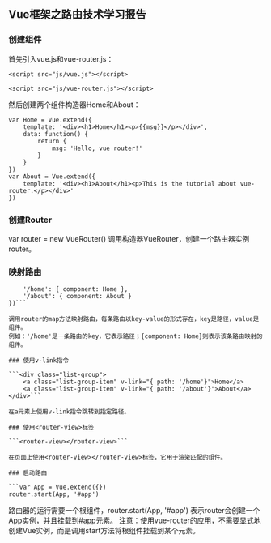 ## Vue框架之路由技术学习报告



### 创建组件

首先引入vue.js和vue-router.js：

```<script src="js/vue.js"></script>```  

```<script src="js/vue-router.js"></script>```  

然后创建两个组件构造器Home和About：  

```
var Home = Vue.extend({  
    template: '<div><h1>Home</h1><p>{{msg}}</p></div>',
    data: function() {
        return {
            msg: 'Hello, vue router!'
        }
    }
})  
var About = Vue.extend({
    template: '<div><h1>About</h1><p>This is the tutorial about vue-router.</p></div>'
})
```

### 创建Router

var router = new VueRouter()
调用构造器VueRouter，创建一个路由器实例router。

### 映射路由

```router.map({
    '/home': { component: Home },
    '/about': { component: About }
})```  

调用router的map方法映射路由，每条路由以key-value的形式存在，key是路径，value是组件。
例如：'/home'是一条路由的key，它表示路径；{component: Home}则表示该条路由映射的组件。

### 使用v-link指令

```<div class="list-group">
    <a class="list-group-item" v-link="{ path: '/home'}">Home</a>
    <a class="list-group-item" v-link="{ path: '/about'}">About</a>
</div>```  

在a元素上使用v-link指令跳转到指定路径。

### 使用<router-view>标签

```<router-view></router-view>```  

在页面上使用<router-view></router-view>标签，它用于渲染匹配的组件。

### 启动路由

```var App = Vue.extend({})
router.start(App, '#app')
```
  
路由器的运行需要一个根组件，router.start(App, '#app') 表示router会创建一个App实例，并且挂载到#app元素。
注意：使用vue-router的应用，不需要显式地创建Vue实例，而是调用start方法将根组件挂载到某个元素。
